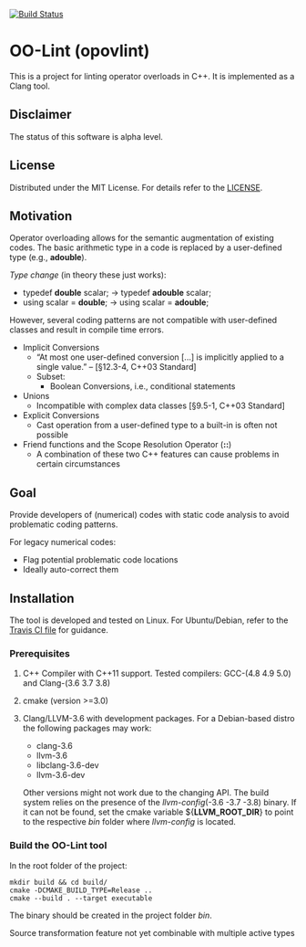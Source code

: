 [![Build Status](https://travis-ci.org/ahueck/opovlint.svg?branch=master)](https://travis-ci.org/ahueck/opovlint)

# OO-Lint (opovlint)

This is a project for linting operator overloads in C++. It is implemented as 
a Clang tool.


## Disclaimer

The status of this software is alpha level.


## License

Distributed under the MIT License. For details refer to the [LICENSE](LICENSE).


## Motivation

Operator overloading allows for the semantic augmentation of existing codes. 
The basic arithmetic type in a code is replaced by a user-defined type (e.g., **adouble**).

*Type change* (in theory these just works): 
- typedef **double** scalar; -> typedef **adouble** scalar;
- using scalar = **double**; -> using scalar = **adouble**;

However, several coding patterns are not compatible with user-defined classes 
and result in compile time errors.
- Implicit Conversions
    - “At most one user-defined conversion [...] is implicitly 
         applied to a single value.” –  [§12.3-4, C++03 Standard]
    - Subset: 
        - Boolean Conversions, i.e., conditional statements
- Unions
    - Incompatible with complex data classes [§9.5-1, C++03 Standard]
- Explicit Conversions
    - Cast operation from a user-defined type to a built-in is often not possible
- Friend functions and the Scope Resolution Operator (**::**)
    - A combination of these two C++ features can cause problems in certain circumstances


## Goal

Provide developers of (numerical) codes with static code analysis 
to avoid problematic coding patterns.

For legacy numerical codes:
- Flag potential problematic code locations
- Ideally auto-correct them


## Installation 

The tool is developed and tested on Linux. 
For Ubuntu/Debian, refer to the [Travis CI file](.travis.yml) for guidance.

### Prerequisites

1.  C++ Compiler with C++11 support. Tested compilers: GCC-(4.8 4.9 5.0) and Clang-(3.6 3.7 3.8)
2.  cmake (version >=3.0)
3.  Clang/LLVM-3.6 with development packages. For a Debian-based distro the following packages may work:
    - clang-3.6
    - llvm-3.6
    - libclang-3.6-dev
    - llvm-3.6-dev

    Other versions might not work due to the changing API.
    The build system relies on the presence of the *llvm-config*(-3.6 -3.7 -3.8) binary.
    If it can not be found, set the cmake variable ${**LLVM_ROOT_DIR**} to point to the 
    respective *bin* folder where *llvm-config* is located.

### Build the OO-Lint tool

In the root folder of the project:

    mkdir build && cd build/
    cmake -DCMAKE_BUILD_TYPE=Release ..
    cmake --build . --target executable

The binary  should be created in the project folder *bin*. 

Source transformation feature not yet combinable with multiple active types